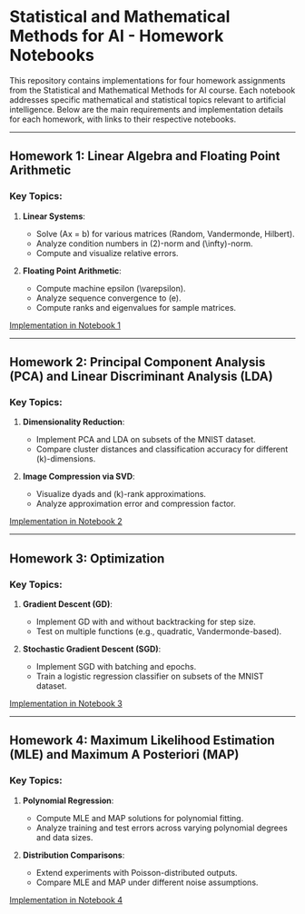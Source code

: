 # Statistical and Mathematical Methods for AI - Homework Notebooks

This repository contains implementations for four homework assignments from the Statistical and Mathematical Methods for AI course. Each notebook addresses specific mathematical and statistical topics relevant to artificial intelligence. Below are the main requirements and implementation details for each homework, with links to their respective notebooks.

---

## Homework 1: Linear Algebra and Floating Point Arithmetic

### Key Topics:
1. **Linear Systems**:
   - Solve \(Ax = b\) for various matrices (Random, Vandermonde, Hilbert).
   - Analyze condition numbers in \(2\)-norm and \(\infty\)-norm.
   - Compute and visualize relative errors.

2. **Floating Point Arithmetic**:
   - Compute machine epsilon \(\varepsilon\).
   - Analyze sequence convergence to \(e\).
   - Compute ranks and eigenvalues for sample matrices.

[Implementation in Notebook 1](./Homework_1.ipynb)

---

## Homework 2: Principal Component Analysis (PCA) and Linear Discriminant Analysis (LDA)

### Key Topics:
1. **Dimensionality Reduction**:
   - Implement PCA and LDA on subsets of the MNIST dataset.
   - Compare cluster distances and classification accuracy for different \(k\)-dimensions.

2. **Image Compression via SVD**:
   - Visualize dyads and \(k\)-rank approximations.
   - Analyze approximation error and compression factor.

[Implementation in Notebook 2](./Homework_2.ipynb)

---

## Homework 3: Optimization

### Key Topics:
1. **Gradient Descent (GD)**:
   - Implement GD with and without backtracking for step size.
   - Test on multiple functions (e.g., quadratic, Vandermonde-based).

2. **Stochastic Gradient Descent (SGD)**:
   - Implement SGD with batching and epochs.
   - Train a logistic regression classifier on subsets of the MNIST dataset.

[Implementation in Notebook 3](./Homework_3.ipynb)

---

## Homework 4: Maximum Likelihood Estimation (MLE) and Maximum A Posteriori (MAP)

### Key Topics:
1. **Polynomial Regression**:
   - Compute MLE and MAP solutions for polynomial fitting.
   - Analyze training and test errors across varying polynomial degrees and data sizes.

2. **Distribution Comparisons**:
   - Extend experiments with Poisson-distributed outputs.
   - Compare MLE and MAP under different noise assumptions.

[Implementation in Notebook 4](./Homework_4.ipynb)

